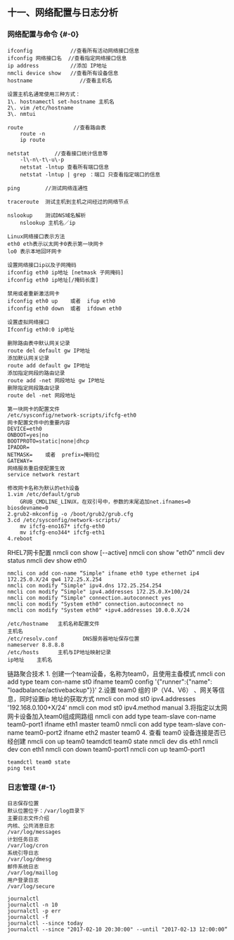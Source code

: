## 十一、网络配置与日志分析

### 网络配置与命令 {#-0}

```
ifconfig            //查看所有活动网络接口信息
ifconfig 网络接口名  //查看指定网络接口信息
ip address          //添加 IP地址
nmcli device show   //查看所有设备信息
hostname               //查看主机名

设置主机名通常使用三种方式：
1\. hostnamectl set-hostname 主机名
2\. vim /etc/hostname
3\. nmtui

route                //查看路由表
    route -n
    ip route

netstat        //查看接口统计信息等
    -l\-n\-t\-u\-p
    netstat -lntup 查看所有端口信息
    netstat -lntup | grep ：端口 只查看指定端口的信息

ping        //测试网络连通性

traceroute  测试主机到主机之间经过的网络节点

nslookup    测试DNS域名解析
    nslookup 主机名／ip

Linux网络接口表示方法
eth0 eth表示以太网卡0表示第一块网卡
lo0 表示本地回环网卡

设置网络接口ip以及子网掩码
ifconfig eth0 ip地址 [netmask 子网掩码]
ifconfig eth0 ip地址[/掩码长度]

禁用或者重新激活网卡
ifconfig eth0 up    或者  ifup eth0
ifconfig eth0 down  或者  ifdown eth0

设置虚拟网络接口
Ifconfig eth0:0 ip地址

删除路由表中默认网关记录
route del default gw IP地址
添加默认网关记录
route add default gw IP地址
添加指定网段的路由记录
route add -net 网段地址 gw IP地址
删除指定网段路由记录
route del -net 网段地址

第一块网卡的配置文件
/etc/sysconfig/network-scripts/ifcfg-eth0
网卡配置文件中的重要内容
DEVICE=eth0
ONBOOT=yes|no
BOOTPROTO=static|none|dhcp
IPADDR=
NETMASK=    或者  prefix=掩码位
GATEWAY=
网络服务重启使配置生效
service network restart

修改网卡名称为默认的eth设备
1.vim /etc/default/grub
    GRUB_CMDLINE_LINUX，在双引号中，参数的末尾追加net.ifnames=0 biosdevname=0
2.grub2-mkconfig -o /boot/grub2/grub.cfg
3.cd /etc/sysconfig/network-scripts/
    mv ifcfg-eno167* ifcfg-eth0
    mv ifcfg-eno344* ifcfg-eth1
4.reboot

```

RHEL7网卡配置 nmcli con show [--active] nmcli con show &quot;eth0&quot; nmcli dev status nmcli dev show eth0

```
nmcli con add con-name “Simple" ifname eth0 type ethernet ip4 172.25.0.X/24 gw4 172.25.X.254
nmcli con modify “Simple" ipv4.dns 172.25.254.254
nmcli con modify “Simple" ipv4.addresses 172.25.0.X+100/24
nmcli con modify “Simple" connection.autoconnect yes
nmcli con modify "System eth0" connection.autoconnect no
nmcli con modify "System eth0" +ipv4.addresses 10.0.0.X/24

/etc/hostname   主机名称配置文件
主机名
/etc/resolv.conf        DNS服务器地址保存位置
nameserver 8.8.8.8
/etc/hosts      主机与IP地址映射记录
ip地址    主机名

```

链路聚合技术 1\. 创建一个team设备，名称为team0，且使用主备模式 nmcli con add type team con-name st0 ifname team0 config &#039;{&quot;runner&quot;:{&quot;name&quot;: &quot;loadbalance/activebackup&quot;}}&#039; 2.设置 team0 组的 IP（V4、V6） 、网关等信息，同时设置ip 地址的获取方式 nmcli con mod st0 ipv4.addresses &#039;192.168.0.100+X/24&#039; nmcli con mod st0 ipv4.method manual 3.将指定以太网网卡设备加入team0组成网路组 nmcli con add type team-slave con-name team0-port1 ifname eth1 master team0 nmcli con add type team-slave con-name team0-port2 ifname eth2 master team0 4\. 查看 team0 设备连接是否已经创建 nmcli con up team0 teamdctl team0 state nmcli dev dis eth1 nmcli dev con eth1 nmcli con down team0-port1 nmcli con up team0-port1

```
teamdctl team0 state
ping test

```

### 日志管理 {#-1}

```
日志保存位置
默认位置位于：/var/log目录下
主要日志文件介绍
内核、公共消息日志
/var/log/messages
计划任务日志
/var/log/cron
系统引导日志
/var/log/dmesg
邮件系统日志
/var/log/maillog
用户登录日志
/var/log/secure

journalctl
journalctl -n 10
journalctl -p err
journalctl -f
journalctl --since today
journalctl --since "2017-02-10 20:30:00" --until "2017-02-13 12:00:00“

```